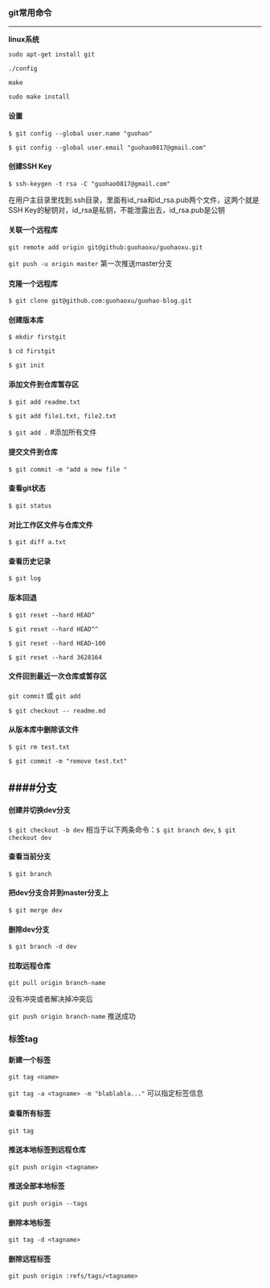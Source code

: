 ### git常用命令
---
**linux系统**

```
sudo apt-get install git
```

```
./config
```

```
make
```

`sudo make install`

#### 设置

`$ git config --global user.name "guohao"`

`$ git config --global user.email "guohao0817@gmail.com"`

#### 创建SSH Key

`$ ssh-keygen -t rsa -C "guohao0817@gmail.com"`

在用户主目录里找到.ssh目录，里面有id_rsa和id_rsa.pub两个文件，这两个就是SSH Key的秘钥对，id_rsa是私钥，不能泄露出去，id_rsa.pub是公钥

#### 关联一个远程库

`git remote add origin git@github:guohaoxu/guohaoxu.git`

`git push -u origin master` 第一次推送master分支

#### 克隆一个远程库

`$ git clone git@github.com:guohaoxu/guohao-blog.git`

#### 创建版本库

`$ mkdir firstgit`

`$ cd firstgit`

`$ git init`

#### 添加文件到仓库暂存区

`$ git add readme.txt`

`$ git add file1.txt, file2.txt`

`$ git add .` #添加所有文件

#### 提交文件到仓库

`$ git commit -m "add a new file "`

#### 查看git状态

`$ git status`

#### 对比工作区文件与仓库文件

`$ git diff a.txt`

#### 查看历史记录

`$ git log`

#### 版本回退

`$ git reset --hard HEAD^`

`$ git reset --hard HEAD^^`

`$ git reset --hard HEAD~100`

`$ git reset --hard 3628164`

#### 文件回到最近一次仓库或暂存区

`git commit` 或 `git add`

`$ git checkout -- readme.md`

#### 从版本库中删除该文件

`$ git rm test.txt`

`$ git commit -m "remove test.txt"`

####分支
---

#### 创建并切换dev分支

`$ git checkout -b dev` 相当于以下两条命令：`$ git branch dev`, `$ git checkout dev`

#### 查看当前分支

`$ git branch`

#### 把dev分支合并到master分支上

`$ git merge dev`

#### 删除dev分支

`$ git branch -d dev`

#### 拉取远程仓库

`git pull origin branch-name`

没有冲突或者解决掉冲突后

`git push origin branch-name` 推送成功

### 标签tag

#### 新建一个标签

`git tag <name>`

`git tag -a <tagname> -m "blablabla..."` 可以指定标签信息

#### 查看所有标签

`git tag`

#### 推送本地标签到远程仓库

`git push origin <tagname>`

#### 推送全部本地标签

`git push origin --tags`

#### 删除本地标签

`git tag -d <tagname>`

#### 删除远程标签

`git push origin :refs/tags/<tagname>`
